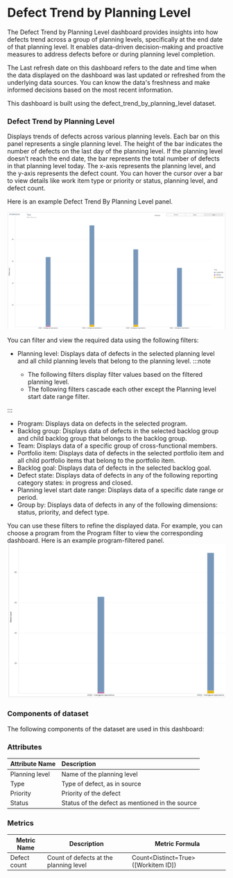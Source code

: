 # Defect Trend by Planning Level

The Defect Trend by Planning Level dashboard provides insights into how defects trend across a group of planning levels, specifically at the end date of that planning level. It enables data-driven decision-making and proactive measures to address defects before or during planning level completion. 

The Last refresh date on this dashboard refers to the date and time when the data displayed on the dashboard was last updated or refreshed from the underlying data sources. You can know the data's freshness and make informed decisions based on the most recent information.

This dashboard is built using the defect_trend_by_planning_level dataset. 


### Defect Trend by Planning Level
Displays trends of defects across various planning levels. Each bar on this panel represents a single planning level. The height of the bar indicates the number of defects on the last day of the planning level. If the planning level doesn’t reach the end date, the bar represents the total number of defects in that planning level today. The x-axis represents the planning level, and the y-axis represents the defect count. You can hover the cursor over a bar to view details like work item type or priority or status, planning level, and defect count.
  
Here is an example Defect Trend By Planning Level panel.

![Defect Trend By Planning Level](./images/defect_trend_by_planning_level.png)

You can filter and view the required data using the following filters:

- Planning level: Displays data of  defects in the selected planning level and all child planning levels that belong to the planning level.
:::note

  - The following filters display filter values based on the filtered planning level.
  - The following filters cascade each other except the Planning level start date range filter.

:::
- Program: Displays data on defects in the selected program.
- Backlog group: Displays data of defects in the selected backlog group and child backlog group that belongs to the backlog group.
- Team: Displays data of a specific group of cross-functional members.
- Portfolio item: Displays data of defects in the selected portfolio item and all child portfolio items that belong to the portfolio item.
- Backlog goal: Displays data of defects in the selected backlog goal.
- Defect state: Displays data of defects in any of the following reporting category states: in progress and closed.
- Planning level start date range: Displays data of a specific date range or period.
- Group by: Displays data of defects in any of the following dimensions: status, priority, and defect type.
 
You can use these filters to refine the displayed data. For example, you can choose a program from the Program filter to view the corresponding dashboard. Here is an example program-filtered panel.
![Defect trend By Planning Level filtered panel](./images/defect_trend_by_planning_level_filtered_panel.png)


### Components of dataset

The following components of the dataset are used in this dashboard: 

### Attributes
| Attribute Name  | Description |
|:-------------|:------------|
|Planning level|Name of the planning level|
|Type|Type of defect, as in source|
|Priority|Priority of the defect|
|Status|Status of the defect as mentioned in the source|

### Metrics
| Metric Name  | Description |Metric Formula|
|-------------|------------|-------------|
|Defect count|Count of defects at the planning level|Count<Distinct=True>([Workitem ID])|
